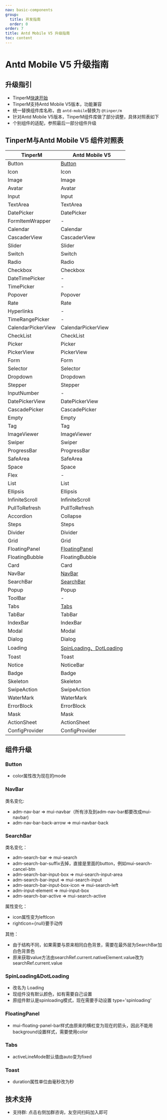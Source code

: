 ```yaml
---
nav: basic-components
group:
  title: 开发指南
  order: 0
order: 7
title: Antd Mobile V5 升级指南
toc: content
---
```

# Antd Mobile V5 升级指南

## 升级指引

- TinperM[快速开始](/basic-components/quickstart)
- TinperM支持Antd Mobile V5版本，功能兼容
- 统一替换组件库名称，由 `antd-mobile`替换为 `@tinper/m`
- 针对Antd Mobile V5版本，TinperM组件库做了部分调整，具体对照表如下
- 个别组件的适配，参照最后一部分组件升级

## TinperM与Antd Mobile V5 组件对照表

| TinperM            | Antd Mobile V5                                                              |
| ------------------ | --------------------------------------------------------------------------- |
| Button             | [Button](/basic-components/antdupgrade#button)                                 |
| Icon               | Icon                                                                        |
| Image              | Image                                                                       |
| Avatar             | Avatar                                                                      |
| Input              | Input                                                                       |
| TextArea           | TextArea                                                                    |
| DatePicker         | DatePicker                                                                  |
| FormItemWrapper    | -                                                                           |
| Calendar           | Calendar                                                                    |
| CascaderView       | CascaderView                                                                |
| Slider             | Slider                                                                      |
| Switch             | Switch                                                                      |
| Radio              | Radio                                                                       |
| Checkbox           | Checkbox                                                                    |
| DateTimePicker     | -                                                                           |
| TimePicker         | -                                                                           |
| Popover            | Popover                                                                     |
| Rate               | Rate                                                                        |
| Hyperlinks         | -                                                                           |
| TimeRangePicker    | -                                                                           |
| CalendarPickerView | CalendarPickerView                                                          |
| CheckList          | CheckList                                                                   |
| Picker             | Picker                                                                      |
| PickerView         | PickerView                                                                  |
| Form               | Form                                                                        |
| Selector           | Selector                                                                    |
| Dropdown           | Dropdown                                                                    |
| Stepper            | Stepper                                                                     |
| InputNumber        | -                                                                           |
| DatePickerView     | DatePickerView                                                              |
| CascadePicker      | CascadePicker                                                               |
| Empty              | Empty                                                                       |
| Tag                | Tag                                                                         |
| ImageViewer        | ImageViewer                                                                 |
| Swiper             | Swiper                                                                      |
| ProgressBar        | ProgressBar                                                                 |
| SafeArea           | SafeArea                                                                    |
| Space              | Space                                                                       |
| Flex               | -                                                                           |
| List               | List                                                                        |
| Ellipsis           | Ellipsis                                                                    |
| InfiniteScroll     | InfiniteScroll                                                              |
| PullToRefresh      | PullToRefresh                                                               |
| Accordion          | Collapse                                                                    |
| Steps              | Steps                                                                       |
| Divider            | Divider                                                                     |
| Grid               | Grid                                                                        |
| FloatingPanel      | [FloatingPanel](/basic-components/antdupgrade#floatingpanel)                   |
| FloatingBubble     | FloatingBubble                                                              |
| Card               | Card                                                                        |
| NavBar             | [NavBar](/basic-components/antdupgrade#navbar)                                 |
| SearchBar          | [SearchBar](/basic-components/antdupgrade#searchbar)                           |
| Popup              | Popup                                                                       |
| ToolBar            | -                                                                           |
| Tabs               | [Tabs](/basic-components/antdupgrade#tabs)                                     |
| TabBar             | TabBar                                                                      |
| IndexBar           | IndexBar                                                                    |
| Modal              | Modal                                                                       |
| Dialog             | Dialog                                                                      |
| Loading            | [SpinLoading、DotLoading](/basic-components/antdupgrade#spinloadingdotloading) |
| Toast              | Toast                                                                       |
| Notice             | NoticeBar                                                                   |
| Badge              | Badge                                                                       |
| Skeleton           | Skeleton                                                                    |
| SwipeAction        | SwipeAction                                                                 |
| WaterMark          | WaterMark                                                                   |
| ErrorBlock         | ErrorBlock                                                                  |
| Mask               | Mask                                                                        |
| ActionSheet        | ActionSheet                                                                 |
| ConfigProvider     | ConfigProvider                                                              |

## 组件升级

### Button

- color属性改为现在的mode

### NavBar

类名变化:

- adm-nav-bar => mui-navbar（所有涉及到adm-nav-bar都要改成mui-navbar)
- adm-nav-bar-back-arrow => mui-navbar-back

### SearchBar

类名变化：

- adm-search-bar => mui-search
- adm-search-bar-suffix去掉，直接是里面的button，例如mui-search-cancel-btn
- adm-search-bar-input-box => mui-search-input-area
- adm-search-bar-input => mui-search-input
- adm-search-bar-input-box-icon => mui-search-left
- adm-input-element => mui-input-box
- adm-search-bar-active => mui-search-active

属性变化：

- icon属性变为leftIcon
- rightIcon={null}要手动传

其他：

- 由于结构不同，如果需要与原来相同白色背景，需要在最外层为SearchBar加白色背景色
- 原来获取value方法由searchRef.current.nativeElement.value改为searchRef.current.value

### SpinLoading&DotLoading

- 改名为 Loading
- 现组件没有默认颜色，如有需要自己设置
- 原组件默认是spinloading模式，现在需要手动设置 type='spinloading'

### FloatingPanel

- mui-floating-panel-bar样式由原来的横杠变为现在的箭头，因此不能用background设置样式，需要使用color

### Tabs

- activeLineMode默认值由auto变为fixed

### Toast

- duration属性单位由毫秒改为秒

## 技术支持

- 支持群: 点击右侧加群咨询，友空间扫码加入即可
